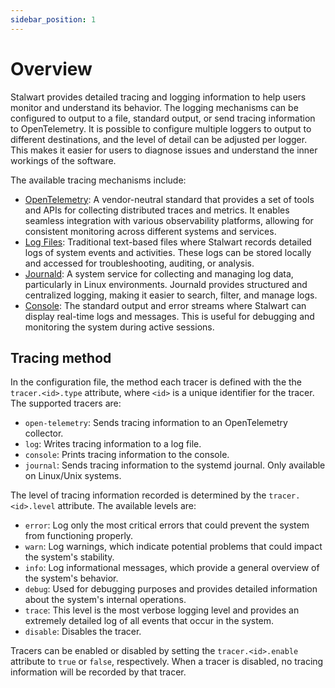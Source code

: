 ```yaml
---
sidebar_position: 1
---
```


# Overview

Stalwart provides detailed tracing and logging information to help users monitor and understand its behavior. The logging mechanisms can be configured to output to a file, standard output, or send tracing information to OpenTelemetry. It is possible to configure multiple loggers to output to different destinations, and the level of detail can be adjusted per logger. This makes it easier for users to diagnose issues and understand the inner workings of the software.

The available tracing mechanisms include:

- [OpenTelemetry](/docs/telemetry/tracing/opentelemetry): A vendor-neutral standard that provides a set of tools and APIs for collecting distributed traces and metrics. It enables seamless integration with various observability platforms, allowing for consistent monitoring across different systems and services.
- [Log Files](/docs/telemetry/tracing/log): Traditional text-based files where Stalwart records detailed logs of system events and activities. These logs can be stored locally and accessed for troubleshooting, auditing, or analysis.
- [Journald](/docs/telemetry/tracing/journal): A system service for collecting and managing log data, particularly in Linux environments. Journald provides structured and centralized logging, making it easier to search, filter, and manage logs.
- [Console](/docs/telemetry/tracing/console): The standard output and error streams where Stalwart can display real-time logs and messages. This is useful for debugging and monitoring the system during active sessions.

## Tracing method

In the configuration file, the method each tracer is defined with the the `tracer.<id>.type` attribute, where `<id>` is a unique identifier for the tracer. The supported tracers are:

- `open-telemetry`: Sends tracing information to an OpenTelemetry collector.
- `log`: Writes tracing information to a log file.
- `console`: Prints tracing information to the console.
- `journal`: Sends tracing information to the systemd journal. Only available on Linux/Unix systems.

The level of tracing information recorded is determined by the `tracer.<id>.level` attribute. The available levels are:

- `error`: Log only the most critical errors that could prevent the system from functioning properly.
- `warn`: Log warnings, which indicate potential problems that could impact the system's stability.
- `info`: Log informational messages, which provide a general overview of the system's behavior.
- `debug`: Used for debugging purposes and provides detailed information about the system's internal operations.
- `trace`: This level is the most verbose logging level and provides an extremely detailed log of all events that occur in the system.
- `disable`: Disables the tracer.

Tracers can be enabled or disabled by setting the `tracer.<id>.enable` attribute to `true` or `false`, respectively. When a tracer is disabled, no tracing information will be recorded by that tracer.

